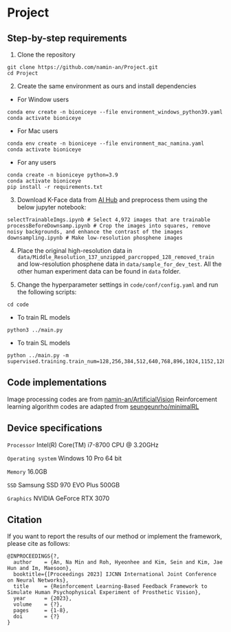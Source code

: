 Project
===============


Step-by-step requirements
-----

1. Clone the repository
```
git clone https://github.com/namin-an/Project.git   
cd Project
```

2. Create the same environment as ours and install dependencies
- For Window users
```
conda env create -n bioniceye --file environment_windows_python39.yaml   
conda activate bioniceye
```
- For Mac users
```
conda env create -n bioniceye --file environment_mac_namina.yaml   
conda activate bioniceye
```
- For any users
```
conda create -n bioniceye python=3.9
conda activate bioniceye
pip install -r requirements.txt
```

3. Download K-Face data from [AI Hub](https://www.aihub.or.kr/) and preprocess them using the below jupyter notebook:
```
selectTrainableImgs.ipynb # Select 4,972 images that are trainable 
processBeforeDownsamp.ipynb # Crop the images into squares, remove noisy backgrounds, and enhance the contrast of the images 
downsampling.ipynb # Make low-resolution phosphene images 
```

4. Place the original high-resolution data in `data/Middle_Resolution_137_unzipped_parcropped_128_removed_train` and low-resolution phosphene data in `data/sample_for_dev_test`. All the other human experiment data can be found in `data` folder.


5. Change the hyperparameter settings in `code/conf/config.yaml` and run the following scripts:
```
cd code   
```
- To train RL models
```
python3 ../main.py 
```
- To train SL models
```
python ../main.py -m supervised.training.train_num=128,256,384,512,640,768,896,1024,1152,1280,1408,1536,166
```


Code implementations
-----
Image processing codes are from [namin-an/ArtificialVision](https://github.com/namin-an/ArtificialVision)
Reinforcement learning algorithm codes are adapted from [seungeunrho/minimalRL](https://github.com/seungeunrho/minimalRL)   



Device specifications
-----

`Processor` Intel(R) Core(TM) i7-8700 CPU @ 3.20GHz

`Operating system` Windows 10 Pro 64 bit

`Memory` 16.0GB

`SSD` Samsung SSD 970 EVO Plus 500GB

`Graphics` NVIDIA GeForce RTX 3070   


Citation
-----
If you want to report the results of our method or implement the framework, please cite as follows:   
```
@INPROCEEDINGS{?,
  author    = {An, Na Min and Roh, Hyeonhee and Kim, Sein and Kim, Jae Hun and Im, Maesoon},
  booktitle={[Proceedings 2023] IJCNN International Joint Conference on Neural Networks}, 
  title     = {Reinforcement Learning-Based Feedback Framework to Simulate Human Psychophysical Experiment of Prosthetic Vision},
  year      = {2023},
  volume    = {?},
  pages     = {1-8},
  doi       = {?}
}
```